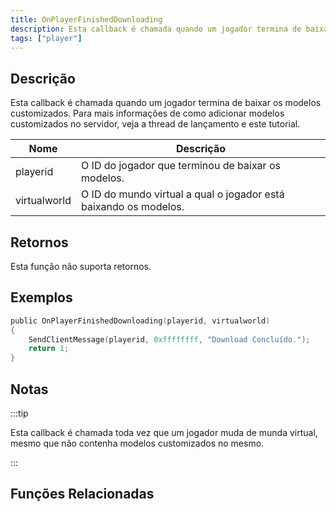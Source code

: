 ```yaml
---
title: OnPlayerFinishedDownloading
description: Esta callback é chamada quando um jogador termina de baixar os modelos customizados.
tags: ["player"]
---
```


<VersionWarnPT name='callback' version='SA-MP 0.3.DL-R1' />

## Descrição

Esta callback é chamada quando um jogador termina de baixar os modelos customizados. Para mais informações de como adicionar modelos customizados no servidor, veja a thread de lançamento e este tutorial.

| Nome         | Descrição                                                        |
| ------------ | ---------------------------------------------------------------- |
| playerid     | O ID do jogador que terminou de baixar os modelos.               |
| virtualworld | O ID do mundo virtual a qual o jogador está baixando os modelos. |

## Retornos

Esta função não suporta retornos.

## Exemplos

```c
public OnPlayerFinishedDownloading(playerid, virtualworld)
{
    SendClientMessage(playerid, 0xffffffff, "Download Concluído.");
    return 1;
}
```

## Notas

:::tip

Esta callback é chamada toda vez que um jogador muda de munda virtual, mesmo que não contenha modelos customizados no mesmo.

:::

## Funções Relacionadas
